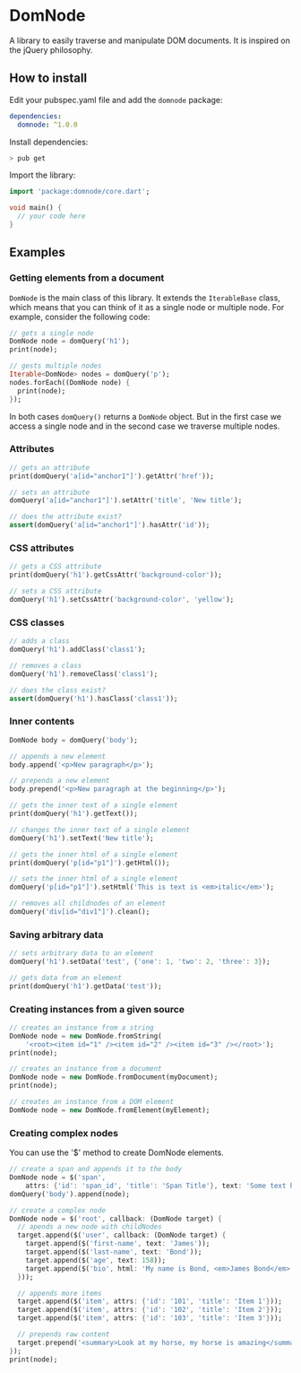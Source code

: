 # DomNode

A library to easily traverse and manipulate DOM documents. It is inspired on the jQuery philosophy.

## How to install

Edit your pubspec.yaml file and add the `domnode` package:
```yaml
dependencies:
  domnode: ^1.0.0
```

Install dependencies:
```bash
> pub get
```

Import the library:
```dart
import 'package:domnode/core.dart';

void main() {
  // your code here
}
```

## Examples

### Getting elements from a document

`DomNode` is the main class of this library. It extends the `IterableBase`
class, which means that you can think of it as a single node or multiple node.
For example, consider the following code:

```dart
// gets a single node
DomNode node = domQuery('h1');
print(node);

// gests multiple nodes
Iterable<DomNode> nodes = domQuery('p');
nodes.forEach((DomNode node) {
  print(node);
});
```

In both cases `domQuery()` returns a `DomNode` object. But in the first case we
access a single node and in the second case we traverse multiple nodes.

### Attributes

```dart
// gets an attribute
print(domQuery('a[id="anchor1"]').getAttr('href'));

// sets an attribute
domQuery('a[id="anchor1"]').setAttr('title', 'New title');

// does the attribute exist?
assert(domQuery('a[id="anchor1"]').hasAttr('id'));
```

### CSS attributes

```dart
// gets a CSS attribute
print(domQuery('h1').getCssAttr('background-color'));

// sets a CSS attribute
domQuery('h1').setCssAttr('background-color', 'yellow');
```

### CSS classes

```dart
// adds a class
domQuery('h1').addClass('class1');

// removes a class
domQuery('h1').removeClass('class1');

// does the class exist?
assert(domQuery('h1').hasClass('class1'));
```

### Inner contents

```dart
DomNode body = domQuery('body');

// appends a new element
body.append('<p>New paragraph</p>');

// prepends a new element
body.prepend('<p>New paragraph at the beginning</p>');

// gets the inner text of a single element
print(domQuery('h1').getText());

// changes the inner text of a single element
domQuery('h1').setText('New title');

// gets the inner html of a single element
print(domQuery('p[id="p1"]').getHtml());

// sets the inner html of a single element
domQuery('p[id="p1"]').setHtml('This is text is <em>italic</em>');

// removes all childnodes of an element
domQuery('div[id="div1"]').clean();
```

### Saving arbitrary data

```dart
// sets arbitrary data to an element
domQuery('h1').setData('test', {'one': 1, 'two': 2, 'three': 3});

// gets data from an element
print(domQuery('h1').getData('test'));
```

### Creating instances from a given source
```dart
// creates an instance from a string
DomNode node = new DomNode.fromString(
    '<root><item id="1" /><item id="2" /><item id="3" /></root>');
print(node);

// creates an instance from a document
DomNode node = new DomNode.fromDocument(myDocument);
print(node);

// creates an instance from a DOM element
DomNode node = new DomNode.fromElement(myElement);
```

### Creating complex nodes

You can use the '$' method to create DomNode elements.

```dart
// create a span and appends it to the body
DomNode node = $('span',
    attrs: {'id': 'span_id', 'title': 'Span Title'}, text: 'Some text here');
domQuery('body').append(node);

// create a complex node
DomNode node = $('root', callback: (DomNode target) {
  // apends a new node with childNodes
  target.append($('user', callback: (DomNode target) {
    target.append($('first-name', text: 'James'));
    target.append($('last-name', text: 'Bond'));
    target.append($('age', text: 158));
    target.append($('bio', html: 'My name is Bond, <em>James Bond</em>'));
  }));

  // appends more items
  target.append($('item', attrs: {'id': '101', 'title': 'Item 1'}));
  target.append($('item', attrs: {'id': '102', 'title': 'Item 2'}));
  target.append($('item', attrs: {'id': '103', 'title': 'Item 3'}));

  // prepends raw content
  target.prepend('<summary>Look at my horse, my horse is amazing</summary>');
});
print(node);
```
